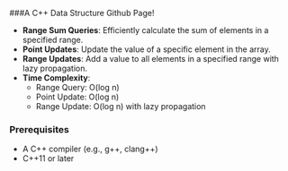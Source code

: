 ###A C++ Data Structure Github Page!

- **Range Sum Queries**: Efficiently calculate the sum of elements in a specified range.
- **Point Updates**: Update the value of a specific element in the array.
- **Range Updates**: Add a value to all elements in a specified range with lazy propagation.
- **Time Complexity**:
  - Range Query: O(log n)
  - Point Update: O(log n)
  - Range Update: O(log n) with lazy propagation

### Prerequisites
- A C++ compiler (e.g., g++, clang++)
- C++11 or later
